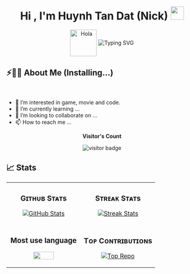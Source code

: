 <h1 align="center"><b>Hi , I'm Huynh Tan Dat (Nick) </b><img src="https://media.giphy.com/media/hvRJCLFzcasrR4ia7z/giphy.gif" width="35"></h1>
<!--  -->
<p align="center">
  <img alt="Hola" height="70px" width="70px" align="center" src="https://c.tenor.com/fYg91qBpDdgAAAAi/bongo-cat-transparent.gif"></img>
  <img align="center" src="https://readme-typing-svg.herokuapp.com?font=Daughter&duration=4000&pause=1000&color=22EBF7&center=true&vCenter=true&width=435&lines=Its+Nick+and+welcome+to+my+profile;I'm+currently+a+student+at+CICT-CTU;More+about+me+%E2%86%93" alt="Typing SVG"/>
</p>

## ⚡🙋‍♂️ About Me (Installing...)


<br>


- 👀 I’m interested in game, movie and code.
- 🌱 I’m currently learning ...
- 💞️ I’m looking to collaborate on ...
- 📫 How to reach me ...

<!---
nick1714/nick1714 is a ✨ special ✨ repository because its `README.md` (this file) appears on your GitHub profile.
You can click the Preview link to take a look at your changes.
--->
<p align="center"><b>Visitor's Count</b></p>
<p align="center" ><img src="https://komarev.com/ghpvc/?username=nick1714&color=green&style=flat" alt="visitor badge"/></p>

## 📈 Stats
<!---
<p align="center">
  <img width="30%" src="https://github-readme-stats.vercel.app/api/top-langs/?username=nick1714&show_icons=true&theme=tokyonight"/> <br> <br>
  <img width="48%" src="https://github-readme-stats.vercel.app/api?username=nick1714&show_icons=true&theme=tokyonight" /> <br> <br>
  <img width="48%" src="https://github-readme-streak-stats.herokuapp.com/?user=nick1714&theme=tokyonight" />
</p>
--->
<table width="100%">
  <tr>
    <td width="50%">
      <h3 align="center"><strong>Gɪᴛʜᴜʙ Sᴛᴀᴛs</strong></h3>
      <p align="center">
        <a href="https://github.com/nick1714">
          <img align="center" src="https://github-readme-stats.vercel.app/api?username=nick1714&count_private=true&show_icons=true&theme=tokyonight" alt="GitHub Stats" />
        </a>
      </p>
    </td>
    <td width="50%">
      <h3 align="center"><strong>Sᴛʀᴇᴀᴋ Sᴛᴀᴛs</strong></h3>
      <p align="center">
        <a href="https://github.com/nick1714">
          <img align="center" src="https://streak-stats.demolab.com?user=nick1714&theme=tokyonight" alt="Streak Stats" />
        </a>
      </p>
    </td>
  </tr>
  <tr>
    <td width="50%">
      <h3 align="center"><strong>Most use language</strong></h3>
      <p align="center">
        <a href="https://github.com/nick1714">
          <img align="center" width="55%" src="https://github-readme-stats.vercel.app/api/top-langs/?username=nick1714&show_icons=true&theme=tokyonight"/>
        </a>
      </p>
    </td>
    <td width="50%">
      <h3 align="center"><strong>Tᴏᴘ Cᴏɴᴛʀɪʙᴜᴛɪᴏɴs</strong></h3>
      <p align="center">
        <a href="https://github.com/nick1714">
          <img align="center" src="https://github-contributor-stats.vercel.app/api?username=nick1714&limit=3&theme=tokyonight&show_owner=true&combine_all_yearly_contributions=true" alt="Top Repo" />
        </a>
      </p>
    </td>
  </tr>
</table>
<br />

<br>
